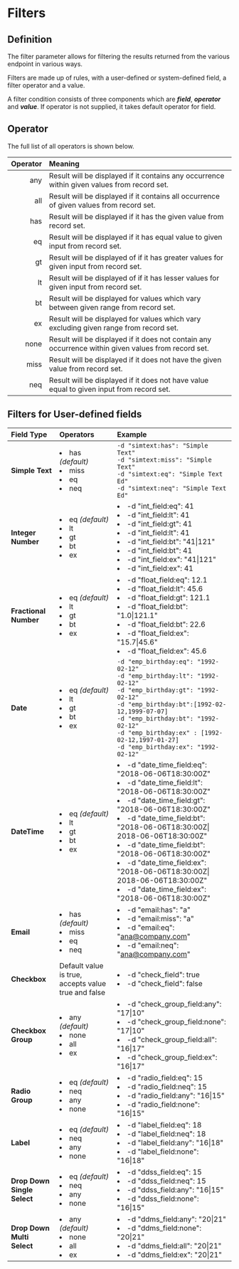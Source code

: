# Filters

## Definition 

The filter parameter allows for filtering the results returned from the various endpoint in various ways.

Filters are made up of rules, with a user-defined or system-defined field, a filter operator and a value.

A filter condition consists of three components which are **_field_**, **_operator_** and **_value_**. If operator is not supplied, it takes default operator for field.

## Operator

The full list of all operators is shown below.


| Operator | Meaning  
| -: |:-  |
| any | Result will be displayed if it contains any occurrence within given values from record set. |
| all | Result will be displayed if it contains all occurrence of given values from record set. |
| has | Result will be displayed if it has the given value from record set. |
| eq  | Result will be displayed if it has equal value to given input from record set. |
| gt  | Result will be displayed of if it has  greater values for given input from record set. |
| lt | Result will be displayed of if it has lesser values for given input from record set. |
| bt | Result will be displayed for values which vary between given  range from record set. |
| ex | Result will be displayed for values which vary excluding given  range from record set. |
| none | Result will be displayed if it does not contain any occurrence within given values from record set. |
| miss | Result will be displayed if it does not have the given value from record set. |
| neq  | Result will be displayed if it does not have value equal to given input from record set. |

## Filters for User-defined fields

|**Field Type**| **Operators**  | **Example**|
|:--|:--|:--|
|**Simple Text**| <li class="nowrap">has *(default)* </li><li>miss</li><li>eq</li><li>neq</li> |`-d "simtext:has": "Simple Text"` <br>`-d "simtext:miss": "Simple Text"`<br>`-d "simtext:eq": "Simple Text Ed"`<br>`-d "simtext:neq": "Simple Text Ed"`
|**Integer Number**|<li>eq *(default)* </li><li>lt </li><li>  gt </li><li> bt </li><li> ex</li> |<li>-d "int_field:eq": 41 </li><li>-d "int_field:lt": 41</li><li>-d "int_field:gt": 41</li><li>-d "int_field:lt":      41</li><li>-d "int_field:bt": "41&#124;121"</li><li>-d "int_field:bt": 41</li><li>-d "int_field:ex": "41&#124;121"</li><li>-d "int_field:ex": 41</li>
|**Fractional Number**|<li>eq *(default)* </li><li>lt </li><li>  gt </li><li> bt </li><li> ex</li> |<li>-d "float_field:eq": 12.1 </li><li>-d "float_field:lt": 45.6</li><li>-d "float_field:gt": 121.1</li><li>-d "float_field:bt": "1.0&#124;121.1"</li><li>-d "float_field:bt": 22.6</li><li>-d "float_field:ex": "15.7&#124;45.6"</li><li>-d "float_field:ex": 45.6</li>
|**Date**| <li>eq *(default)* </li><li>lt </li><li>  gt </li><li> bt </li><li> ex</li> | `-d "emp_birthday:eq": "1992-02-12"`<br>`-d "emp_birthday:lt": "1992-02-12"`<br>`-d "emp_birthday:gt": "1992-02-12"`<br>`-d "emp_birthday:bt":[1992-02-12,1999-07-07]`<br>`-d "emp_birthday:bt": "1992-02-12"`<br>`-d "emp_birthday:ex" : [1992-02-12,1997-01-27]` <br>`-d "emp_birthday:ex": "1992-02-12"`
|**DateTime**|<li>eq *(default)* </li><li>lt </li><li>  gt </li><li> bt </li><li> ex</li> |<li>-d "date_time_field:eq": "2018-06-06T18:30:00Z"</li><li>-d "date_time_field:lt": "2018-06-06T18:30:00Z"</li><li>-d "date_time_field:gt": "2018-06-06T18:30:00Z"</li><li>-d "date_time_field:bt": "2018-06-06T18:30:00Z&#124; 2018-06-06T18:30:00Z" </li><li>-d "date_time_field:bt": "2018-06-06T18:30:00Z"</li><li>-d "date_time_field:ex": "2018-06-06T18:30:00Z&#124; 2018-06-06T18:30:00Z" </li><li>-d "date_time_field:ex":  "2018-06-06T18:30:00Z" </li> 
|**Email**|<li>has *(default)* </li><li>miss</li><li>eq</li><li>neq</li> |<li>-d "email:has": "a" </li><li>-d "email:miss": "a" </li><li>-d "email:eq":    "ana@company.com" </li><li>-d "email:neq":    "ana@company.com" </li>
|**Checkbox**|Default value is true, accepts value true and false |<li>-d "check_field": true </li><li>-d "check_field": false </li> 
|**Checkbox Group**|<li>any *(default)* </li><li>none</li><li>all</li><li>ex</li>|<li>-d "check_group_field:any": "17&#124;10"</li><li>-d "check_group_field:none": "17&#124;10"</li><li>-d "check_group_field:all": "16&#124;17"</li><li>-d "check_group_field:ex": "16&#124;17"</li>   
|**Radio Group**| <li>eq *(default)* </li><li>neq</li><li>any</li><li>none</li>|<li>-d "radio_field:eq": 15 </li><li>-d "radio_field:neq": 15 </li><li>-d "radio_field:any": "16&#124;15" </li><li>-d "radio_field:none": "16&#124;15" </li> 
|**Label**|<li>eq *(default)* </li><li>neq</li><li>any</li><li>none</li> |<li>-d "label_field:eq": 18 </li><li>-d "label_field:neq": 18 </li><li>-d "label_field:any": "16&#124;18" </li><li>-d "label_field:none": "16&#124;18" </li>
|**Drop Down Single Select**| <li>eq *(default)* </li><li>neq</li><li>any</li><li>none</li>|<li>-d "ddss_field:eq": 15 </li><li>-d "ddss_field:neq": 15 </li><li>-d "ddss_field:any": "16&#124;15" </li><li>-d "ddss_field:none": "16&#124;15" </li>
|**Drop Down Multi Select**| <li>any *(default)* </li><li>none</li><li>all</li><li>ex</li></ul>|<li>-d "ddms_field:any": "20&#124;21"</li><li>-d "ddms_field:none": "20&#124;21"</li><li>-d "ddms_field:all": "20&#124;21"</li><li>-d "ddms_field:ex": "20&#124;21"</li>